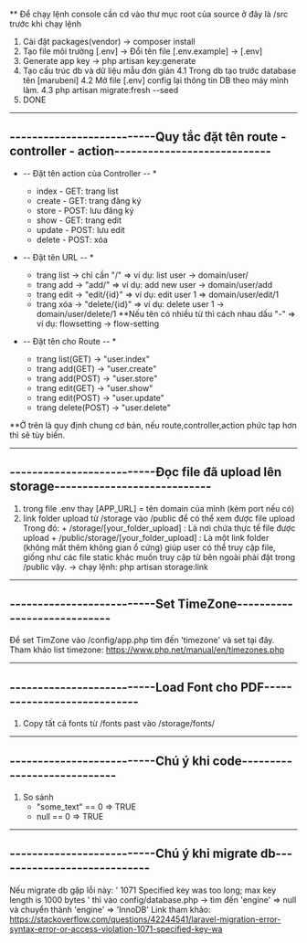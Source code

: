 ** Để chạy lệnh console cần cd vào thư mục root của source ở đây là /src trước khi chạy lệnh
1. Cài đặt packages(vendor)
	-> composer install
2. Tạo file môi trường [.env] 
	-> Đổi tên file [.env.example] -> [.env]
3. Generate app key
	-> php artisan key:generate
4. Tạo cấu trúc db và dữ liệu mẫu đơn giản
	4.1 Trong db tạo trước database tên [marubeni]
	4.2 Mở file [.env] config lại thông tin DB theo máy mình làm.
	4.3 php artisan migrate:fresh --seed
5. DONE

-------------------------------------------------------------------------------------------------
--------------------------Quy tắc đặt tên route - controller - action----------------------------
-------------------------------------------------------------------------------------------------

* -- Đặt tên action của Controller -- *
	+ index - GET: trang list
	+ create - GET: trang đăng ký
	+ store - POST: lưu đăng ký
	+ show - GET: trang edit
	+ update - POST: lưu edit
	+ delete - POST: xóa

* -- Đặt tên URL -- *
	+ trang list -> chỉ cần "/"
		=> ví dụ: list user -> domain/user/
	+ trang add -> "add/"
		=> ví dụ: add new user -> domain/user/add
	+ trang edit -> "edit/{id}"
		=> ví dụ: edit user 1 => domain/user/edit/1
	+ trang xóa -> "delete/{id}"
		=> ví dụ: delete user 1 -> domain/user/delete/1
	**Nếu tên có nhiều từ thì cách nhau dấu "-"
		=> ví dụ: flowsetting -> flow-setting

* -- Đặt tên cho Route -- *
	+ trang list(GET) -> "user.index"
	+ trang add(GET) -> "user.create"
	+ trang add(POST) -> "user.store"
	+ trang edit(GET) -> "user.show"
	+ trang edit(POST) -> "user.update"
	+ trang delete(POST) -> "user.delete"
	
**Ở trên là quy định chung cơ bản, nếu route,controller,action phức tạp hơn thì sẽ tùy biến.

-------------------------------------------------------------------------------------------------
--------------------------Đọc file đã upload lên storage----------------------------
-------------------------------------------------------------------------------------------------
1. trong file .env thay [APP_URL] = tên domain của mình (kèm port nếu có)
2. link folder upload từ /storage vào /public để có thể xem được file upload
	Trong đó:
		+ /storage/[your_folder_upload] : Là nơi chứa thực tế file được upload
		+ /public/storage/[your_folder_upload] : Là một link folder (không mất thêm không gian ổ cứng) giúp user có thể truy cập file, giống như các file static khác muốn truy cập từ bên ngoài phải đặt trong /public vậy.
	-> chạy lệnh: php artisan storage:link

-------------------------------------------------------------------------------------------------
--------------------------Set TimeZone----------------------------
-------------------------------------------------------------------------------------------------
Để set TimZone vào /config/app.php tìm đến 'timezone' và set tại đây.
Tham khảo list timezone: https://www.php.net/manual/en/timezones.php

-------------------------------------------------------------------------------------------------
--------------------------Load Font cho PDF----------------------------
-------------------------------------------------------------------------------------------------

1. Copy tất cả fonts từ /fonts past vào /storage/fonts/

<!-- php load_font.php 'notosans-bold' storage/fonts/NotoSans-Bold.ttf
php load_font.php 'notosans-bolditalic' storage/fonts/NotoSans-BoldItalic.ttf
php load_font.php 'notosans-italic' storage/fonts/NotoSans-Italic.ttf
php load_font.php 'notosans-regular' storage/fonts/NotoSans-Regular.ttf -->
-------------------------------------------------------------------------------------------------
--------------------------Chú ý khi code----------------------------
-------------------------------------------------------------------------------------------------

1. So sánh
	+ "some_text" == 0
		=> TRUE
	+ null == 0
		=> TRUE

-------------------------------------------------------------------------------------------------
--------------------------Chú ý khi migrate db----------------------------
-------------------------------------------------------------------------------------------------
Nếu migrate db gặp lỗi này:
' 1071 Specified key was too long; max key length is 1000 bytes '
thì vào config/database.php -> tìm đến 'engine' => null  và chuyển thành 'engine' => 'InnoDB'
Link tham khảo: https://stackoverflow.com/questions/42244541/laravel-migration-error-syntax-error-or-access-violation-1071-specified-key-wa
